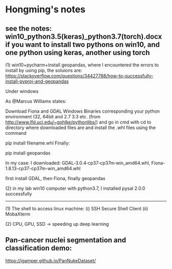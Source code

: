 # Hongming's notes
## see the notes: win10_python3.5(keras)_python3.7(torch).docx if you want to install two pythons on win10, and one python using keras, another using torch

(1) win10+pycharm+install geopandas, where I encountered the errors to install by using pip, the soluions are:
https://stackoverflow.com/questions/34427788/how-to-successfully-install-pyproj-and-geopandas

Under windows

As @Marcus Williams states:

Download Fiona and GDAL Windows Binaries corresponding your python environment (32, 64bit and 2.7 3.3 etc. (from http://www.lfd.uci.edu/~gohlke/pythonlibs/) and go in cmd with cd to directory where downloaded files are and install the .whl files using the command

pip install filename.whl
Finally:

pip install geopandas

In my case: I downloaded: GDAL‑3.0.4‑cp37‑cp37m‑win_amd64.whl, Fiona-1.8.13-cp37-cp37m-win_amd64.whl

first install GDAL, then Fiona, finally geopandas

(2) in my lab win10 computer with python3.7, I installed pysal 2.0.0 successfully

---------------------------------------------------------------------------------
(1) The shell to access linux machine: (i) SSH Secure Shell Client (ii) MobaXterm

(2) CPU, GPU, SSD -> speeding up deep learning

## Pan-cancer nuclei segmentation and classification demo:
https://jgamper.github.io/PanNukeDataset/
